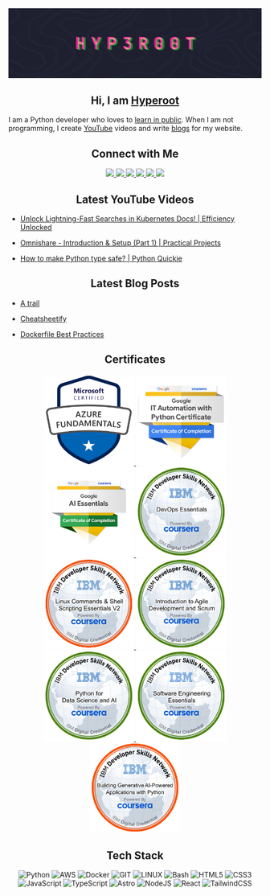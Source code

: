 
<!-- Banner -->
<img src="./assets/animated_banner.gif" style="width: 100vw"/>

<div align="center">

## Hi, I am <a href="https://hyperoot.dev/" target="_blank">Hyperoot</a>
</div>

I am a Python developer who loves to [learn in public](https://mindmaze.hyperoot.dev/). When I am not programming, I create [YouTube](https://www.youtube.com/@hyp3r00t) videos and write [blogs](https://hyperoot.dev/) for my website.

<div align="center">

## Connect with Me

<a href="https://github.com/HYP3R00T" target="_blank">
<img src="https://img.shields.io/badge/github-24273a?style=for-the-badge&logo=github&logoColor=white" style="height: 32px"/>
</a>
<a href="https://www.linkedin.com/in/rajesh-kumar-das/" target="_blank">
<img src="https://img.shields.io/badge/LinkedIn-24273a?style=for-the-badge&logo=linkedin&logoColor=white" style="height: 32px"/>
</a>
<a href="https://mastodon.social/@hyp3r00t" target="_blank">
<img src="https://img.shields.io/badge/mastodon-24273a?style=for-the-badge&logo=mastodon&logoColor=white" style="height: 32px"/>
</a>
<a href="https://www.youtube.com/@hyp3r00t" target="_blank">
<img src="https://img.shields.io/badge/youtube-24273a?style=for-the-badge&logo=youtube&logoColor=white" style="height: 32px"/>
</a>
<a href="https://discord.gg/tWZRBhaPhd" target="_blank">
<img src="https://img.shields.io/badge/discord-24273a?style=for-the-badge&logo=discord&logoColor=white" style="height: 32px"/>
</a>
<a href="https://hashnode.com/@hyperoot" target="_blank">
<img src="https://img.shields.io/badge/hashnode-24273a?style=for-the-badge&logo=hashnode&logoColor=white" style="height: 32px"/>
</a>
</div>

<div align="center">

## Latest YouTube Videos
</div>

- <a href="https://www.youtube.com/watch?v=vKvItF9I9Qw" target="_blank">Unlock Lightning-Fast Searches in Kubernetes Docs! | Efficiency Unlocked
</a>

- <a href="https://www.youtube.com/watch?v=Qe6tOWsu4o4" target="_blank">Omnishare - Introduction &amp; Setup (Part 1) | Practical Projects
</a>

- <a href="https://www.youtube.com/watch?v=0GykkEEOxkA" target="_blank">How to make Python type safe? | Python Quickie
</a>


<div align="center">

## Latest Blog Posts
</div>

- <a href="https://v4.hyperoot.dev/article/a-trail/" target="_blank">A trail
</a>

- <a href="https://v4.hyperoot.dev/article/cheatsheetify/" target="_blank">Cheatsheetify
</a>

- <a href="https://v4.hyperoot.dev/article/dockerfile-best-practices/" target="_blank">Dockerfile Best Practices
</a>


<div align="center">

## Certificates

<a href="https://www.credly.com/badges/be903c6e-bc08-4117-bb7e-942e5364e32b/public_url">
<img src="./assets/microsoft-certified-azure-fundamentals.png" style="height: 180px"/>
</a>
<a href="https://www.credly.com/badges/868906dd-a866-41de-8cac-05f7245eb885/public_url" target="_blank">
<img src="./assets/google_it_automation_with_python_professional_certificate.png" style="height: 180px"/>
</a>
<a href="https://www.credly.com/badges/868906dd-a866-41de-8cac-05f7245eb885/public_url" target="_blank">
<img src="./assets/ai_essentials.png" style="height: 180px"/>
</a>
<a href="https://www.credly.com/badges/868906dd-a866-41de-8cac-05f7245eb885/public_url" target="_blank">
<img src="./assets/devops-essentials.2-removebg-preview.png" style="height: 180px"/>
</a>
<a href="https://www.credly.com/badges/868906dd-a866-41de-8cac-05f7245eb885/public_url" target="_blank">
<img src="./assets/Linux-command-and-shell-scripting.png" style="height: 180px"/>
</a>
<a href="https://www.credly.com/badges/3bc12e55-8398-4d79-ab64-b569e7eb0858/public_url" target="_blank">
<img src="./assets/introduction-to-agile-development-and-scrum-removebg-preview.png" style="height: 180px"/>
</a>
<a href="https://www.credly.com/badges/678e8685-1559-4a48-a69a-4c3febb53fbd/public_url" target="_blank">
<img src="./assets/python-for-data-science-and-ai-removebg-preview.png" style="height: 180px"/>
</a>
<a href="https://www.credly.com/badges/678e8685-1559-4a48-a69a-4c3febb53fbd/public_url" target="_blank">
<img src="./assets/software_engineering_essentials.png" style="height: 180px"/>
</a>
<a href="https://www.credly.com/badges/678e8685-1559-4a48-a69a-4c3febb53fbd/public_url" target="_blank">
<img src="./assets/building_generative_ai_powered_applications_with_python.png" style="height: 180px"/>
</a>
</div>

<div align="center">

## Tech Stack


![Python](https://img.shields.io/badge/python-3776AB.svg?style=for-the-badge&logo=css3&logoColor=white) 
![AWS](https://img.shields.io/badge/AWS-FF9900.svg?style=for-the-badge&logo=amazonwebservices&logoColor=white) 
![Docker](https://img.shields.io/badge/docker-0db7ed.svg?style=for-the-badge&logo=docker&logoColor=white) 
![GIT](https://img.shields.io/badge/Git-fc6d26?style=for-the-badge&logo=git&logoColor=white) 
![LINUX](https://img.shields.io/badge/Linux-FCC624?style=for-the-badge&logo=linux&logoColor=black) 
![Bash](https://img.shields.io/badge/Bash-4EAA25?style=for-the-badge&logo=gnubash&logoColor=black) 
![HTML5](https://img.shields.io/badge/html5-E34F26.svg?style=for-the-badge&logo=html5&logoColor=white) 
![CSS3](https://img.shields.io/badge/css3-1572B6.svg?style=for-the-badge&logo=css3&logoColor=white) 
![JavaScript](https://img.shields.io/badge/javascript-323330.svg?style=for-the-badge&logo=javascript&logoColor=F7DF1E) 
![TypeScript](https://img.shields.io/badge/typescript-007ACC.svg?style=for-the-badge&logo=typescript&logoColor=white) 
![Astro](https://img.shields.io/badge/astro-BC52EE.svg?style=for-the-badge&logo=astro&logoColor=white) 
![NodeJS](https://img.shields.io/badge/node.js-6DA55F?style=for-the-badge&logo=node.js&logoColor=white) 
![React](https://img.shields.io/badge/react-20232a.svg?style=for-the-badge&logo=react&logoColor=61DAFB) 
![TailwindCSS](https://img.shields.io/badge/tailwindcss-38B2AC.svg?style=for-the-badge&logo=tailwind-css&logoColor=white) 
